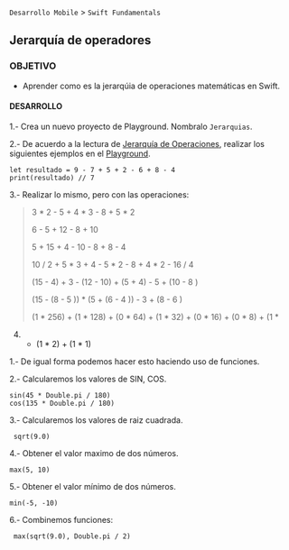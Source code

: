 
`Desarrollo Mobile` > `Swift Fundamentals`


## Jerarquía de operadores

### OBJETIVO

- Aprender como es la jerarqúia de operaciones matemáticas en Swift.

#### DESARROLLO

1.- Crea un nuevo proyecto de Playground. Nombralo `Jerarquias`.

2.- De acuerdo a la lectura de [Jerarquía de Operaciones](https://www.ditutor.com/numeros_naturales/jerarquia_operaciones.html), realizar los siguientes ejemplos en el [Playground](Jerarquia.playground).

```
let resultado = 9 - 7 + 5 + 2 - 6 + 8 - 4
print(resultado) // 7
```

3.- Realizar lo mismo, pero con las operaciones:

> 3 * 2 - 5 + 4 * 3 - 8 + 5 * 2
> 
> 6 - 5 + 12 - 8 + 10
> 
> 5 + 15 + 4 - 10 - 8 + 8 - 4
> 
> 10 / 2 + 5 * 3 + 4 - 5 * 2 - 8 + 4 * 2 - 16 / 4
> 
> (15 - 4) + 3 - (12 - 10) + (5 + 4) - 5 + (10 - 8 )
> 
> (15 - (8 - 5 )) * (5 + (6 - 4 )) - 3 + (8 - 6 )
> 
>  (1 * 256) + (1 * 128) + (0 * 64) + (1 * 32) + (0 * 16) + (0 * 8) + (1 *
4) + (1 * 2) + (1 * 1)

1.- De igual forma podemos hacer esto haciendo uso de funciones.

2.- Calcularemos los valores de SIN, COS.

```
sin(45 * Double.pi / 180)
cos(135 * Double.pi / 180)
```

3.- Calcularemos los valores de raiz cuadrada.

```
 sqrt(9.0)
```

4.- Obtener el valor maximo de dos números.

```
max(5, 10)
```

5.- Obtener el valor mínimo de dos números.

```
min(-5, -10)
```

6.- Combinemos funciones:

```
 max(sqrt(9.0), Double.pi / 2)
```
